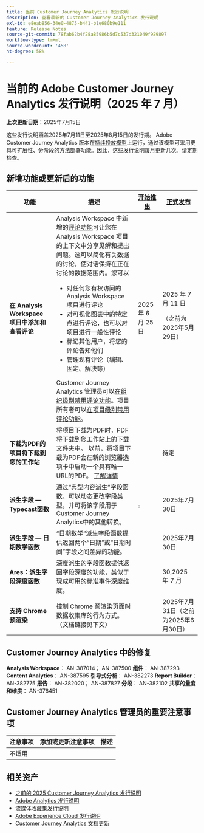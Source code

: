```yaml
---
title: 当前 Customer Journey Analytics 发行说明
description: 查看最新的 Customer Journey Analytics 发行说明
exl-id: e8eab856-34e0-4875-b441-b1e680b9e111
feature: Release Notes
source-git-commit: 78fab62b4f28a85986b5d7c537d321049f929897
workflow-type: tm+mt
source-wordcount: '458'
ht-degree: 58%

---
```


# 当前的 Adobe Customer Journey Analytics 发行说明（2025 年 7 月）

**上次更新日期**：2025年7月15日


这些发行说明涵盖2025年7月11日至2025年8月15日的发行期。 Adobe Customer Journey Analytics 版本在[持续投放模型](releases.md)上运行，通过该模型可采用更具可扩展性、分阶段的方法部署功能。因此，这些发行说明每月更新几次。请定期检查。

## 新增功能或更新后的功能

| 功能 | 描述 | [开始推出](releases.md) | [正式发布](releases.md) |
| ----------- | ---------- | ------- | ---- |
| **在 Analysis Workspace 项目中添加和查看评论** | Analysis Workspace 中新增的[评论功能](https://experienceleague.adobe.com/zh-hans/docs/analytics-platform/using/cja-workspace/build-workspace-project/comment-projects)可让您在 Analysis Workspace 项目的上下文中分享见解和提出问题。这可以简化有关数据的讨论，使对话保持在正在讨论的数据范围内。您可以 <ul><li>对任何您有权访问的 Analysis Workspace 项目进行评论</li><li>对可视化图表中的特定点进行评论，也可以对项目进行一般性评论</li><li>标记其他用户，将您的评论告知他们</li><li>管理现有评论（编辑、固定、解决等）</li></ul>Customer Journey Analytics 管理员可以[在组织级别禁用评论功能](https://experienceleague.adobe.com/zh-hans/docs/analytics-platform/using/cja-workspace/user-preferences#ims-organization-preferences)。项目所有者可以[在项目级别禁用评论功能](https://experienceleague.adobe.com/zh-hans/docs/analytics-platform/using/cja-workspace/build-workspace-project/create-projects)。 | 2025 年 6 月 25 日 | 2025 年 7 月 11 日 <p>（之前为2025年5月29日）</p> |
| **下载为PDF的项目将下载到您的工作站** | 将项目下载为PDF时，PDF将下载到您工作站上的下载文件夹中。 以前，将项目下载为PDF会在新的浏览器选项卡中启动一个具有唯一URL的PDF。 [了解详情](https://experienceleague.adobe.com/en/docs/analytics-platform/using/cja-workspace/export/download-send) | | 待定 |
| **派生字段 — Typecast函数** | 通过“典型内容派生”字段函数，可以动态更改字段类型，并可将该字段用于Customer Journey Analytics中的其他转换。 | 。 | 2025年7月30日 |
| **派生字段 — 日期数学函数** | “日期数学”派生字段函数提供返回两个“日期”或“日期时间”字段之间差异的功能。 | | 2025年7月30日 |
| **Ares：派生字段深度函数** | 深度派生的字段函数提供返回字段深度的功能，类似于现成可用的标准事件深度维度。 |  | 30,2025 年 7 月 |
| **支持 Chrome 预渲染** | 控制 Chrome 预渲染页面时数据收集库的行为方式。（文档链接见下文） |  | 2025年7月31日（之前为2025年6月30日） |

## Customer Journey Analytics 中的修复

**Analysis Workspace**： AN-387014； AN-387500
**组件**： AN-387293
**Content Analytics**： AN-387595
**引导式分析**： AN-382273
**Report Builder**： AN-382775
**报告**： AN-382020； AN-387827
**分段**： AN-382102
**共享的量度和维度**： AN-378451


## Customer Journey Analytics 管理员的重要注意事项

| 注意事项 | 添加或更新注意事项 | 描述 |
| --- | --- | --- |
| 不适用 | | |

## 相关资产

* [之前的 2025 Customer Journey Analytics 发行说明](/help/release-notes/2025.md)
* [Adobe Analytics 发行说明](https://experienceleague.adobe.com/docs/analytics/release-notes/latest.html?lang=zh-hans)
* [流媒体收藏集发行说明](https://experienceleague.adobe.com/docs/media-analytics/using/additional-resources/release-notes.html?lang=zh-hans)
* [Adobe Experience Cloud 发行说明](https://experienceleague.adobe.com/docs/release-notes/experience-cloud/current.html?lang=zh-hans)
* [Customer Journey Analytics 文档更新](/help/release-notes/doc-changes.md)
